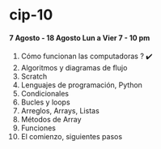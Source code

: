 # cip-10

#### 7 Agosto - 18 Agosto Lun a Vier 7 - 10 pm

1. Cómo funcionan las computadoras ? ✔️
2. Algoritmos y diagramas de flujo
3. Scratch
4. Lenguajes de programación, Python
5. Condicionales
6. Bucles y loops
7. Arreglos, Arrays, Listas
8. Métodos de Array
9. Funciones
10. El comienzo, siguientes pasos
